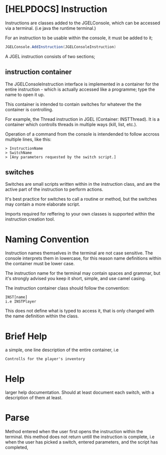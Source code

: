 # [HELPDOCS] Instruction

Instructions are classes added to the JGELConsole, which can be accessed via a terminal. (i.e java the runtime terminal.)

For an instruction to be usable within the console, it must be added to it;
```Java
JGELConsole.AddInstruction(JGELConsoleInstruction)
```

A JGEL instruction consists of two sections;

## instruction container
The JGELConsoleInstruction interface is implemented in a container for the entire instruction - which is actually accessed like a programme; type the name to open it up.

This container is intended to contain switches for whatever the the container is controlling.

For example, the Thread instruction in JGEL (Container: INSTThread). It is a container which controlls threads in multiple ways (kill, list, etc.).

Operation of a command from the console is intendended to follow accross multiple lines, like this:

```
> InstructionName
> SwitchName
> [Any parameters requested by the switch script.]
```


## switches
Switches are small scripts written within in the instruction class, and are the active part of the instruction to perform actions.

It's best practice for switches to call a routine or method, but the switches may contain a more elaborate script.

Imports required for reffering to your own classes is supported within the instruction creation tool.

# Naming Convention

Instruction names themselves in the terminal are not case sensitive. The console interprets them in lowercase, for this reason name definitions within the container must be lower case.

The instruction name for the terminal may contain spaces and grammar, but it's strongly advised you keep it short, simple, and use camel casing.

The instruction container class should follow the convention:
```
INST[name]
i.e INSTPlayer
```
This does not define what is typed to access it, that is only changed with the name definition within the class.


# Brief Help
a simple, one line description of the entire container, i.e
```
Controlls for the player's inventory
```

# Help
larger help documentation. Should at least document each switch, with a description of them at least.

# Parse
Method entered when the user first opens the instruction within the terminal. this method does not return untill the instruction is complete, i.e when the user has picked a switch, entered parameters, and the script has completed,